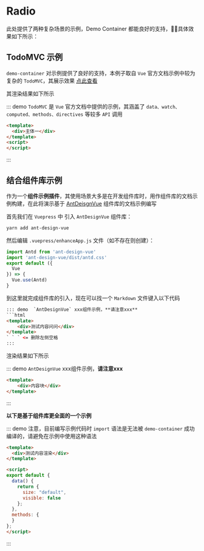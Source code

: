 # Radio

此处提供了两种复杂场景的示例，Demo Container 都能良好的支持，具体效果如下所示：

## TodoMVC 示例

`demo-container` 对示例提供了良好的支持，本例子取自 `Vue` 官方文档示例中较为复杂的 `TodoMVC`，其展示效果 [点此查看](https://cn.vuejs.org/v2/examples/todomvc.html)

其渲染结果如下所示

::: demo `TodoMVC` 是 `Vue` 官方文档中提供的示例，其涵盖了 `data、watch、computed、methods、directives` 等较多 `API` 调用
```html
<template>
  <div>主体一</div>
</template>
<script>
</script>
```
:::

## 结合组件库示例

作为一个**组件示例插件**，其使用场景大多是在开发组件库时，用作组件库的文档示例构建，在此将演示基于 [AntDeisgnVue](https://www.antdv.com/docs/vue/introduce-cn/) 组件库的文档示例编写

首先我们在 `Vuepress` 中 引入 `AntDesignVue` 组件库：

```bash
yarn add ant-design-vue
```

然后编辑 `.vuepress/enhanceApp.js` 文件（如不存在则创建）：

```js
import Antd from 'ant-design-vue'
import 'ant-design-vue/dist/antd.css'
export default ({
  Vue
}) => {
  Vue.use(Antd)
}
```

到这里就完成组件库的引入，现在可以找一个 `Markdown` 文件键入以下代码

```html
::: demo  `AntDesignVue` xxx组件示例，**请注意xxx**
```html
<template>
	<div>测试内容问问</div>
</template>
` ` ` <= 删除左侧空格
:::
```

渲染结果如下所示

::: demo  `AntDesignVue` xxx组件示例，**请注意xxx**
```html
<template>
	<div>内容块</div>
</template>
```
:::

**以下是基于组件库更全面的一个示例**

::: demo  注意，目前编写示例代码时 `import` 语法是无法被 `demo-container` 成功编译的，请避免在示例中使用这种语法
```html
<template>
  <div>测试内容渲染</div>
</template>

<script>
export default {
  data() {
    return {
      size: "default",
      visible: false
    };
  },
  methods: {
  }
};
</script>
```
:::
